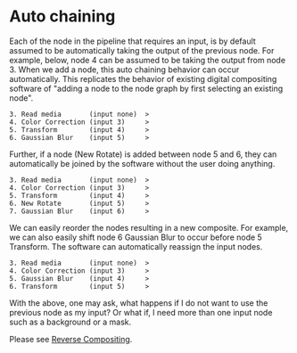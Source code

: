  # Auto chaining
  
 Each of the node in the pipeline that requires an input, is by default assumed to be automatically taking the output of the previous node. For example, below, node 4 can be assumed to be taking the output from node 3. When we add a node, this auto chaining behavior can occur automatically. This replicates the behavior of existing digital compositing software of "adding a node to the node graph by first selecting an existing node".
  
    3. Read media       (input none)  >
    4. Color Correction (input 3)     >
    5. Transform        (input 4)     >
    6. Gaussian Blur    (input 5)     >
  
Further, if a node (New Rotate) is added between node 5 and 6, they can automatically be joined by the software without the user doing anything.
  
    3. Read media       (input none)  >
    4. Color Correction (input 3)     >
    5. Transform        (input 4)     >
    6. New Rotate       (input 5)     >
    7. Gaussian Blur    (input 6)     >
  
We can easily reorder the nodes resulting in a new composite. For example, we can also easily shift node 6 Gaussian Blur to occur before node 5 Transform. The software can automatically reassign the input nodes.

    3. Read media       (input none)  >
    4. Color Correction (input 3)     >
    5. Gaussian Blur    (input 4)     >
    6. Transform        (input 5)     >

  With the above, one may ask, what happens if I do not want to use the previous node as my input? Or what if, I need more than one input node such as a background or a mask. 

  Please see [Reverse Compositing](ReverseCompositing.md).
   
